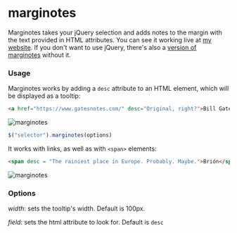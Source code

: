 # marginotes
Marginotes takes your jQuery selection and adds notes to the margin with the text provided in HTML attributes. You can see it working live at [my website](http://francisco.dance). If you don't want to use jQuery, there's also a [version of marginotes](https://github.com/mshenfield/vanilla-marginotes) without it.

### Usage

Marginotes works by adding a `desc` attribute to an HTML element, which will be displayed as a tooltip:

```html
<a href="https://www.gatesnotes.com/" desc="Original, right?">Bill Gates</a>
```

![marginotes](https://cloud.githubusercontent.com/assets/3707222/13412271/5434e920-df42-11e5-8c53-c1a4aa25663d.gif)

```javascript
$("selector").marginotes(options)
```

It works with links, as well as with `<span>` elements:

```html
<span desc = "The rainiest place in Europe. Probably. Maybe.">Brión</span>
```

![marginotes](https://cloud.githubusercontent.com/assets/3707222/13556633/11447bde-e3df-11e5-8cc7-1d1f1ca9ac34.gif)


### Options

*width*: sets the tooltip's width. Default is 100px.

*field*: sets the html attribute to look for. Default is `desc`
